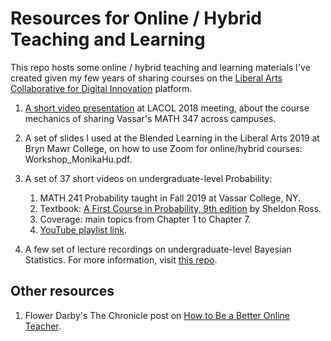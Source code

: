 # Resources for Online / Hybrid Teaching and Learning

This repo hosts some online / hybrid teaching and learning materials I've created given my few years of sharing courses on the [Liberal Arts Collaborative for Digital Innovation](https://lacol.net/) platform.

1. [A short video presentation](https://www.youtube.com/watch?v=MclwbW7zv7o&list=PL_lWxa4iVNt2-cuyCUqaAEFNdmz1bcRZt) at LACOL 2018 meeting, about the course mechanics of sharing Vassar's MATH 347 across campuses.

2. A set of slides I used at the Blended Learning in the Liberal Arts 2019 at Bryn Mawr College, on how to use Zoom for online/hybrid courses: Workshop_MonikaHu.pdf.

3. A set of 37 short videos on undergraduate-level Probability:
    1. MATH 241 Probability taught in Fall 2019 at Vassar College, NY.
    2. Textbook: [A First Course in Probability, 9th edition](https://www.pearson.com/us/higher-education/program/Ross-First-Course-in-Probability-A-9th-Edition/PGM110742.html) by Sheldon Ross.
    3. Coverage: main topics from Chapter 1 to Chapter 7.
    2. [YouTube playlist link](https://www.youtube.com/playlist?list=PL_lWxa4iVNt0fqxLbc-nvmvhCqsvtwQKN).
    
4. A few set of lecture recordings on undergraduate-level Bayesian Statistics. For more information, visit [this repo](https://github.com/monika76five/Undergrad-Bayesian-Statistics).


## Other resources

1. Flower Darby's The Chronicle post on [How to Be a Better Online Teacher](https://www.chronicle.com/interactives/advice-online-teaching).
